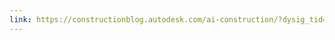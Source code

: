 ```yaml
---
link: https://constructionblog.autodesk.com/ai-construction/?dysig_tid=9e6bf45bc6c046d597839b55012782e3&utm_source=LinkedIn&utm_medium=social&utm_campaign=Bonfireshares&utm_content=101774&fbclid=IwAR3fzWKZVTb4SSmtpzqG5C8VoeNt_V_c4yXgKBRonvqFIHDXyBhnMwDNt44
---
```

